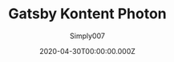 ---
title: Gatsby Kontent Photon
github: https://github.com/Simply007/kontent-template-gatsby-landing-page-photon
demo: https://kontent-template-gatsby-landing-page-photon.netlify.app
author: Simply007
date: 2020-04-30T00:00:00.000Z
ssg:
  - Gatsby
cms:
  - Kontent
category:
  - Portfolio
description: Kentico Kontent web template using Gatsby and Kentico Kontent.
draft: false
publish_date: '2019-05-03T10:39:07Z'
update_date: '2020-06-29T13:59:24Z'
github_star: 12
github_fork: 14
---